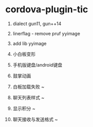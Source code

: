 # cordova-plugin-tic

1. dialect gun11, gun++14
2. linerflag - remove pruf  yyimage
3. add lib yyimage




4. 小白板变形
6. 手机版键盘/android键盘
7. 鼓掌动画

1. 白板加载失败  ~
2. 聊天列表样式  ~
5. 显示积分  ~
3. 聊天接收与发送格式  ~